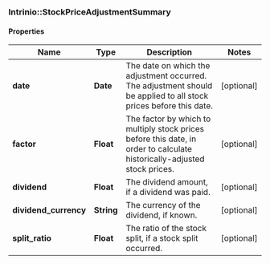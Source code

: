 ### Intrinio::StockPriceAdjustmentSummary

#### Properties
Name | Type | Description | Notes
------------ | ------------- | ------------- | -------------
**date** | **Date** | The date on which the adjustment occurred. The adjustment should be applied to all stock prices before this date. | [optional] 
**factor** | **Float** | The factor by which to multiply stock prices before this date, in order to calculate historically-adjusted stock prices. | [optional] 
**dividend** | **Float** | The dividend amount, if a dividend was paid. | [optional] 
**dividend_currency** | **String** | The currency of the dividend, if known. | [optional] 
**split_ratio** | **Float** | The ratio of the stock split, if a stock split occurred. | [optional] 


